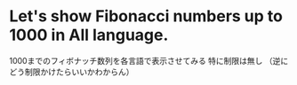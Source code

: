# Let's show Fibonacci numbers up to 1000 in All language.

1000までのフィボナッチ数列を各言語で表示させてみる
特に制限は無し
（逆にどう制限かけたらいいかわからん）
